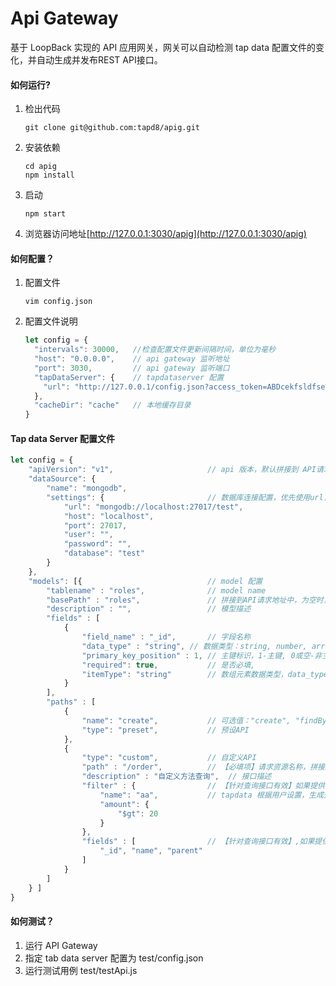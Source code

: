 # Api Gateway

基于 LoopBack 实现的 API 应用网关，网关可以自动检测 tap data 配置文件的变化，并自动生成并发布REST API接口。 

#### 如何运行?

1. 检出代码
	```shell
	git clone git@github.com:tapd8/apig.git
	```

2. 安装依赖
	```shell
	cd apig
	npm install
	```

3. 启动
	```shell
	npm start
	```

4. 浏览器访问地址[http://127.0.0.1:3030/apig](http://127.0.0.1:3030/apig)

#### 如何配置？

1. 配置文件
	```shell
	vim config.json
	```

2. 配置文件说明
	```javascript
	let config = {
      "intervals": 30000,   //检查配置文件更新间隔时间，单位为毫秒
      "host": "0.0.0.0",	// api gateway 监听地址
      "port": 3030,			// api gateway 监听端口
      "tapDataServer": {	// tapdataserver 配置
        "url": "http://127.0.0.1/config.json?access_token=ABDcekfsldfseWedfAdfEwgfsdfalpOj"
      },
      "cacheDir": "cache"	// 本地缓存目录
    }
	```


####  Tap data Server 配置文件

```javascript
let config = {
	"apiVersion": "v1",						// api 版本，默认拼接到 API请求地址中: /api/${apiVersion}/${basePath}
	"dataSource": {
		"name": "mongodb",
		"settings": { 						// 数据库连接配置，优先使用url，url为空时使用其他参数拼接
			"url": "mongodb://localhost:27017/test",
			"host": "localhost",
			"port": 27017,
			"user": "",
			"password": "",
			"database": "test"
		}
	},
	"models": [{							// model 配置
		"tablename" : "roles",				// model name
		"basePath" : "roles",				// 拼接到API请求地址中，为空时，默认取值 model name
		"description" : "",					// 模型描述
		"fields" : [
			{
				"field_name" : "_id",		// 字段名称
				"data_type" : "string",	// 数据类型：string, number, array
				"primary_key_position" : 1,	// 主键标识，1-主键, 0或空-非主键
				"required": true, 			// 是否必填,
				"itemType": "string"		// 数组元素数据类型，data_type 为 Array 时有效
			}
		],
		"paths" : [
			{
				"name": "create",			// 可选值："create", "findById", "updateById", "deleteById", "findPage"
				"type": "preset", 			// 预设API
			},
			{
				"type": "custom",			// 自定义API
				"path" : "/order",			// 【必填项】请求资源名称，拼接后的REST API URL 为： /api/${apiVersion}/${basePath}/order
				"description" : "自定义方法查询",	// 接口描述
				"filter" : {				// 【针对查询接口有效】如果提供，将会对这个API所有的数据库查询应用此查询条件，与用户查询条件 and 组合
					"name": "aa",			// tapdata 根据用户设置，生成查询条件；主要目的是保留前端灵活性
					"amount": {
						"$gt": 20
					}
				},
				"fields" : [				// 【针对查询接口有效】,如果提供，查询结果只包含指定的字段
					"_id", "name", "parent"
				]
			}
		]
	} ]
}

```

#### 如何测试？

1. 运行 API Gateway
2. 指定 tab data server 配置为 test/config.json
3. 运行测试用例 test/testApi.js